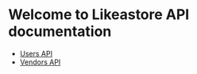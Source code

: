 # Welcome to Likeastore API documentation

* [Users API](/api-docs/users)
* [Vendors API](/api-docs/vendors)